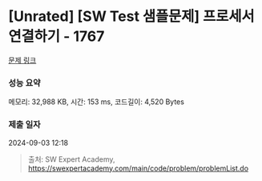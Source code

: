 # [Unrated] [SW Test 샘플문제] 프로세서 연결하기 - 1767 

[문제 링크](https://swexpertacademy.com/main/code/problem/problemDetail.do?contestProbId=AV4suNtaXFEDFAUf) 

### 성능 요약

메모리: 32,988 KB, 시간: 153 ms, 코드길이: 4,520 Bytes

### 제출 일자

2024-09-03 12:18



> 출처: SW Expert Academy, https://swexpertacademy.com/main/code/problem/problemList.do